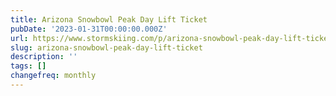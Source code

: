 ```yaml
---
title: Arizona Snowbowl Peak Day Lift Ticket
pubDate: '2023-01-31T00:00:00.000Z'
url: https://www.stormskiing.com/p/arizona-snowbowl-peak-day-lift-ticket
slug: arizona-snowbowl-peak-day-lift-ticket
description: ''
tags: []
changefreq: monthly
---
```


<!-- Add post content below -->

